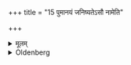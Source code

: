 +++
title = "15 पुमानयं जनिष्यतेऽसौ नामेति"

+++

<details><summary>मूलम्</summary>

पुमानयं जनिष्यतेऽसौ नामेति नामधेयं गृह्णाति १५
</details>

<details><summary>Oldenberg</summary>

15. 'A male he will be born, N.N. by name'(in this passage of the last verse) he pronounces a name.
</details>
